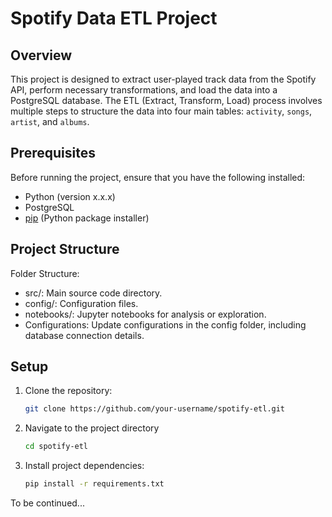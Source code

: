 # Spotify Data ETL Project

## Overview

This project is designed to extract user-played track data from the Spotify API, perform necessary transformations, and load the data into a PostgreSQL database. The ETL (Extract, Transform, Load) process involves multiple steps to structure the data into four main tables: `activity`, `songs`, `artist`, and `albums`.

## Prerequisites

Before running the project, ensure that you have the following installed:

- Python (version x.x.x)
- PostgreSQL
- [pip](https://pip.pypa.io/en/stable/installation/) (Python package installer)

## Project Structure
  Folder Structure:
  
  - src/: Main source code directory.
  - config/: Configuration files.
  - notebooks/: Jupyter notebooks for analysis or exploration.
  - Configurations: Update configurations in the config folder, including database connection details.
## Setup

1. Clone the repository:

   ```bash
   git clone https://github.com/your-username/spotify-etl.git
2. Navigate to the project directory

   ```bash
   cd spotify-etl
3. Install project dependencies:

   ```bash
   pip install -r requirements.txt


To be continued...
